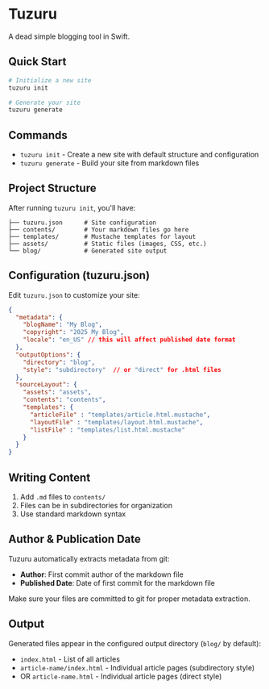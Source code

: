 # Tuzuru

A dead simple blogging tool in Swift.

## Quick Start

```bash
# Initialize a new site
tuzuru init

# Generate your site
tuzuru generate
```

## Commands

- `tuzuru init` - Create a new site with default structure and configuration
- `tuzuru generate` - Build your site from markdown files

## Project Structure

After running `tuzuru init`, you'll have:

```
├── tuzuru.json      # Site configuration
├── contents/        # Your markdown files go here
├── templates/       # Mustache templates for layout
├── assets/          # Static files (images, CSS, etc.)
└── blog/            # Generated site output
```

## Configuration (tuzuru.json)

Edit `tuzuru.json` to customize your site:

```json
{
  "metadata": {
    "blogName": "My Blog",
    "copyright": "2025 My Blog",
    "locale": "en_US" // this will affect published date format
  },
  "outputOptions": {
    "directory": "blog",
    "style": "subdirectory"  // or "direct" for .html files
  },
  "sourceLayout": {
    "assets": "assets",
    "contents": "contents",
    "templates": {
      "articleFile" : "templates/article.html.mustache",
      "layoutFile" : "templates/layout.html.mustache",
      "listFile" : "templates/list.html.mustache"
    }
  }
}
```

## Writing Content

1. Add `.md` files to `contents/`
2. Files can be in subdirectories for organization
3. Use standard markdown syntax

## Author & Publication Date

Tuzuru automatically extracts metadata from git:

- **Author**: First commit author of the markdown file
- **Published Date**: Date of first commit for the markdown file

Make sure your files are committed to git for proper metadata extraction.

## Output

Generated files appear in the configured output directory (`blog/` by default):

- `index.html` - List of all articles
- `article-name/index.html` - Individual article pages (subdirectory style)
- OR `article-name.html` - Individual article pages (direct style)

